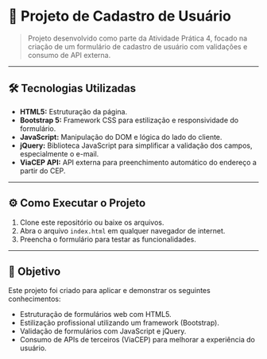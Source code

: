 # 🚀 Projeto de Cadastro de Usuário

> Projeto desenvolvido como parte da Atividade Prática 4, focado na criação de um formulário de cadastro de usuário com validações e consumo de API externa.

---

## 🛠️ Tecnologias Utilizadas

* **HTML5:** Estruturação da página.
* **Bootstrap 5:** Framework CSS para estilização e responsividade do formulário.
* **JavaScript:** Manipulação do DOM e lógica do lado do cliente.
* **jQuery:** Biblioteca JavaScript para simplificar a validação dos campos, especialmente o e-mail.
* **ViaCEP API:** API externa para preenchimento automático do endereço a partir do CEP.

---

## ⚙️ Como Executar o Projeto

1.  Clone este repositório ou baixe os arquivos.
2.  Abra o arquivo `index.html` em qualquer navegador de internet.
3.  Preencha o formulário para testar as funcionalidades.

---

## 🎯 Objetivo

Este projeto foi criado para aplicar e demonstrar os seguintes conhecimentos:
-   Estruturação de formulários web com HTML5.
-   Estilização profissional utilizando um framework (Bootstrap).
-   Validação de formulários com JavaScript e jQuery.
-   Consumo de APIs de terceiros (ViaCEP) para melhorar a experiência do usuário.
